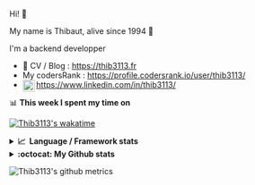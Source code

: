 Hi! 👋

My name is Thibaut, alive since 1994 🍷

I'm a backend developper

-   📝 CV / Blog : https://thib3113.fr
-   My codersRank : https://profile.codersrank.io/user/thib3113/
-   <a href="https://www.linkedin.com/in/thib3113/"><img align="left" alt="Thib3113's Linkedin" width="21px" src="https://raw.githubusercontent.com/peterthehan/peterthehan/master/assets/linkedin.svg" /></a> https://www.linkedin.com/in/thib3113/

📊 **This week I spent my time on**

[![Thib3113's wakatime](https://github-readme-stats.vercel.app/api/wakatime?username=thib3113&layout=default&theme=dracula&langs_count=6&hide_title=true&hide_border=true)](https://wakatime.com/@thib3113)

<details>
  <summary><b>📈&nbsp;&nbsp;Language&nbsp;/&nbsp;Framework stats</b></summary>
  <br/>  
  <a href='https://profile.codersrank.io/user/thib3113/'>
  <img src='http://cr-skills-chart-widget.azurewebsites.net/api/api?username=thib3113&padding=30&skills=php,batchfile,javascript,less,mysql,reactjs,scss,shell,typescript,vue'>
  </a>
</details>

<details>
  <summary><b>:octocat: My Github stats</b></summary>
  <br/>  
  
  <img src="https://github-readme-stats.vercel.app/api?username=thib3113&theme=dracula&show_icons=true&" alt="Thib3113's GitHub stats" />

<!--START_SECTION:activity-->

1. 🎉 Merged PR [#135](https://github.com/thib3113/unifi-blockips-srv/pull/135) in [thib3113/unifi-blockips-srv](https://github.com/thib3113/unifi-blockips-srv)
2. 🎉 Merged PR [#332](https://github.com/thib3113/unifi-client/pull/332) in [thib3113/unifi-client](https://github.com/thib3113/unifi-client)
3. 🎉 Merged PR [#331](https://github.com/thib3113/unifi-client/pull/331) in [thib3113/unifi-client](https://github.com/thib3113/unifi-client)
4. 🎉 Merged PR [#326](https://github.com/thib3113/unifi-client/pull/326) in [thib3113/unifi-client](https://github.com/thib3113/unifi-client)
5. 🎉 Merged PR [#323](https://github.com/thib3113/unifi-client/pull/323) in [thib3113/unifi-client](https://github.com/thib3113/unifi-client)
 <!--END_SECTION:activity-->

</details>

![Thib3113's github metrics](https://gist.githubusercontent.com/thib3113/83a96e16f8bca103f1b0e376186c66ec/raw/github-metrics.svg)

